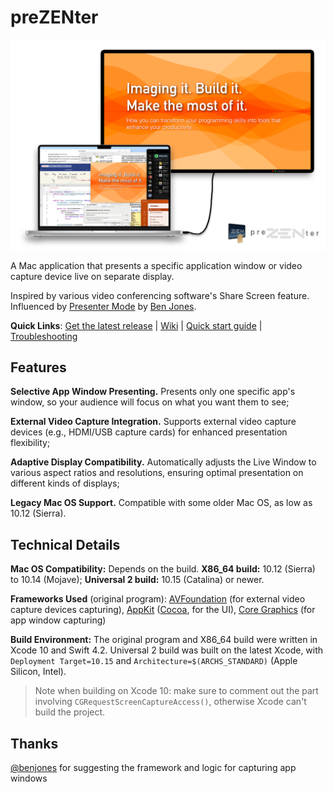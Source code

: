 # preZENter

![preZENter](pZtPromo.png)

A Mac application that presents a specific application window or video capture device live on separate display.

Inspired by various video conferencing software's Share Screen feature. Influenced by [Presenter Mode](https://github.com/benjones/presenterMode) by [Ben Jones](https://github.com/benjones).

**Quick Links**: [Get the latest release](https://github.com/homeofhx/preZENter/releases/latest) | [Wiki](https://github.com/homeofhx/preZENter/wiki) | [Quick start guide](https://github.com/homeofhx/preZENter/wiki/How-to-Use-%E2%80%90-The-Basics) | [Troubleshooting](https://github.com/homeofhx/preZENter/wiki/Known-Issues-&-Limitations)

## Features

**Selective App Window Presenting.** Presents only one specific app's window, so your audience will focus on what you want them to see;

**External Video Capture Integration.** Supports external video capture devices (e.g., HDMI/USB capture cards) for enhanced presentation flexibility;

**Adaptive Display Compatibility.** Automatically adjusts the Live Window to various aspect ratios and resolutions, ensuring optimal presentation on different kinds of displays;

**Legacy Mac OS Support.** Compatible with some older Mac OS, as low as 10.12 (Sierra).

## Technical Details

**Mac OS Compatibility:** Depends on the build. **X86_64 build:** 10.12 (Sierra) to 10.14 (Mojave); **Universal 2 build:** 10.15 (Catalina) or newer.

**Frameworks Used** (original program): [AVFoundation](https://developer.apple.com/documentation/avfoundation) (for external video capture devices capturing), [AppKit](https://developer.apple.com/documentation/appkit) ([Cocoa](https://developer.apple.com/library/archive/documentation/Cocoa/Conceptual/CocoaFundamentals/WhatIsCocoa/WhatIsCocoa.html), for the UI), [Core Graphics](https://developer.apple.com/documentation/coregraphics) (for app window capturing)

**Build Environment:** The original program and X86_64 build were written in Xcode 10 and Swift 4.2. Universal 2 build was built on the latest Xcode, with `Deployment Target=10.15` and `Architecture=$(ARCHS_STANDARD)` (Apple Silicon, Intel).

>Note when building on Xcode 10: make sure to comment out the part involving `CGRequestScreenCaptureAccess()`, otherwise Xcode can't build the project.


## Thanks

[@benjones](https://github.com/benjones) for suggesting the framework and logic for capturing app windows